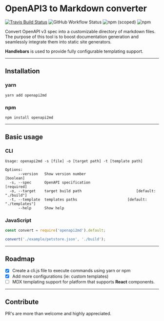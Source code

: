 # OpenAPI3 to Markdown converter
[![Travis Build Status](https://img.shields.io/travis/synx-ai/openapi2md?logo=travis)](https://travis-ci.com/synx-ai/openapi2md) ![GitHub Workflow Status](https://img.shields.io/github/workflow/status/synx-ai/openapi2md/Node.js%20Package?label=package&logo=github) ![npm (scoped)](https://img.shields.io/npm/v/@synx-ai/openapi2md?logo=npm) ![npm](https://img.shields.io/npm/dw/@synx-ai/openapi2md?logo=npm)

Convert OpenAPI v3 spec into a customizable directory of markdown files. The purpose of this tool is to boost documentation generation and seamlessly integrate them into static site generators.

**Handlebars** is used to provide fully configurable templating support.

---

## Installation

### yarn
```shell
yarn add openapi2md
```

### npm
```shell
npm install openapi2md
```

---

## Basic usage

### CLI
```console
Usage: openapi2md -s [file] -o [target path] -t [template path]

Options:
      --version   Show version number                                  [boolean]
  -s, --spec      OpenAPI specification                               [required]
  -o, --target    target build path                         [default: "./build"]
  -t, --template  templates paths                       [default: "./templates"]
      --help      Show help
```

### JavaScript
```javascript
const convert = require('openapi2md').default;

convert('./example/petstore.json', './build');
```

---

## Roadmap
- [X] Create a cli.js file to execute commands using yarn or npm
- [X] Add more configurations (ie: custom templates)
- [ ] MDX templating support for platform that supports **React** components.

---

## Contribute
PR's are more than welcome and highly appreciated.
